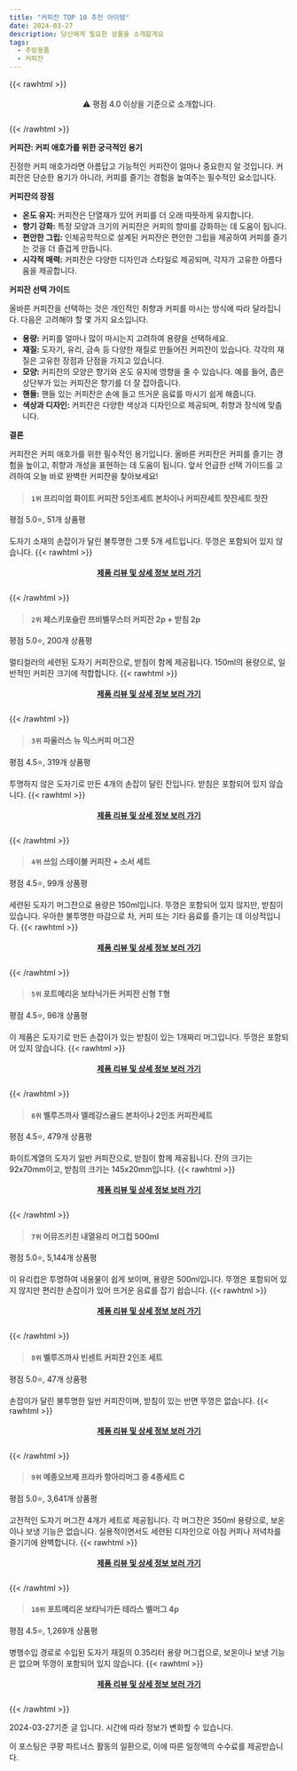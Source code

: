 ```yaml
---
title: "커피잔 TOP 10 추천 아이템"
date: 2024-03-27
description: 당신에게 필요한 상품을 소개할게요
tags:
  - 주방용품
  - 커피잔
---
```

{{< rawhtml >}}<div class="toc" style="text-align: center; height: 50px; line-height: 2;">  <p>⚠️ 평점 4.0 이상을 기준으로 소개합니다.<br></p></div> {{< /rawhtml >}}

**커피잔: 커피 애호가를 위한 궁극적인 용기**

진정한 커피 애호가라면 아름답고 기능적인 커피잔이 얼마나 중요한지 알 것입니다. 커피잔은 단순한 용기가 아니라, 커피를 즐기는 경험을 높여주는 필수적인 요소입니다.

**커피잔의 장점**

* **온도 유지:** 커피잔은 단열재가 있어 커피를 더 오래 따뜻하게 유지합니다.
* **향기 강화:** 특정 모양과 크기의 커피잔은 커피의 향미를 강화하는 데 도움이 됩니다.
* **편안한 그립:** 인체공학적으로 설계된 커피잔은 편안한 그립을 제공하여 커피를 즐기는 것을 더 즐겁게 만듭니다.
* **시각적 매력:** 커피잔은 다양한 디자인과 스타일로 제공되며, 각자가 고유한 아름다움을 제공합니다.

**커피잔 선택 가이드**

올바른 커피잔을 선택하는 것은 개인적인 취향과 커피를 마시는 방식에 따라 달라집니다. 다음은 고려해야 할 몇 가지 요소입니다.

* **용량:** 커피를 얼마나 많이 마시는지 고려하여 용량을 선택하세요.
* **재질:** 도자기, 유리, 금속 등 다양한 재질로 만들어진 커피잔이 있습니다. 각각의 재질은 고유한 장점과 단점을 가지고 있습니다.
* **모양:** 커피잔의 모양은 향기와 온도 유지에 영향을 줄 수 있습니다. 예를 들어, 좁은 상단부가 있는 커피잔은 향기를 더 잘 잡아줍니다.
* **핸들:** 핸들 있는 커피잔은 손에 들고 뜨거운 음료를 마시기 쉽게 해줍니다.
* **색상과 디자인:** 커피잔은 다양한 색상과 디자인으로 제공되며, 취향과 장식에 맞춥니다.

**결론**

커피잔은 커피 애호가를 위한 필수적인 용기입니다. 올바른 커피잔은 커피를 즐기는 경험을 높이고, 취향과 개성을 표현하는 데 도움이 됩니다. 앞서 언급한 선택 가이드를 고려하여 오늘 바로 완벽한 커피잔을 찾아보세요!


>#### `1위` 프리미엄 화이트 커피잔 5인조세트 본차이나 커피잔세트 찻잔세트 찻잔
평점 5.0⭐, 51개 상품평

도자기 소재의 손잡이가 달린 불투명한 그릇 5개 세트입니다. 뚜껑은 포함되어 있지 않습니다.
{{< rawhtml >}}<div class="toc" style="text-align: center; height: 50px; line-height: 2;"><p><b><a href="https://link.coupang.com/re/AFFSDP?lptag=AF5033054&pageKey=189081317&itemId=539816434&vendorItemId=4411966426&traceid=V0-153-45f179562fb2483e&requestid=20240327194957242305932283&token=31850B%7CGM">제품 리뷰 및 상세 정보 보러 가기</a></b><br></p> </div>{{< /rawhtml >}}

>#### `2위` 체스키포슬란 쯔비벨무스터 커피잔 2p + 받침 2p
평점 5.0⭐, 200개 상품평

멀티컬러의 세련된 도자기 커피잔으로, 받침이 함께 제공됩니다. 150ml의 용량으로, 일반적인 커피잔 크기에 적합합니다.
{{< rawhtml >}}<div class="toc" style="text-align: center; height: 50px; line-height: 2;"><p><b><a href="https://link.coupang.com/re/AFFSDP?lptag=AF5033054&pageKey=73660341&itemId=244964303&vendorItemId=3602602021&traceid=V0-153-7a8142c676637fca&requestid=20240327194957242305932283&token=31850B%7CGM">제품 리뷰 및 상세 정보 보러 가기</a></b><br></p> </div>{{< /rawhtml >}}

>#### `3위` 파울러스 뉴 믹스커피 머그잔
평점 4.5⭐, 319개 상품평

투명하지 않은 도자기로 만든 4개의 손잡이 달린 잔입니다. 받침은 포함되어 있지 않습니다.
{{< rawhtml >}}<div class="toc" style="text-align: center; height: 50px; line-height: 2;"><p><b><a href="https://link.coupang.com/re/AFFSDP?lptag=AF5033054&pageKey=6741327159&itemId=15737740247&vendorItemId=82951658154&traceid=V0-153-3cf8ae494ca9c95c&requestid=20240327194957242305932283&token=31850B%7CGM">제품 리뷰 및 상세 정보 보러 가기</a></b><br></p> </div>{{< /rawhtml >}}

>#### `4위` 쓰임 스테이블 커피잔 + 소서 세트
평점 4.5⭐, 99개 상품평

세련된 도자기 머그잔으로 용량은 150ml입니다. 뚜껑은 포함되어 있지 않지만, 받침이 있습니다. 우아한 불투명한 마감으로 차, 커피 또는 기타 음료를 즐기는 데 이상적입니다.
{{< rawhtml >}}<div class="toc" style="text-align: center; height: 50px; line-height: 2;"><p><b><a href="https://link.coupang.com/re/AFFSDP?lptag=AF5033054&pageKey=6329244728&itemId=13228027194&vendorItemId=80486171787&traceid=V0-153-f3986a4a853222e3&requestid=20240327194957242305932283&token=31850B%7CGM">제품 리뷰 및 상세 정보 보러 가기</a></b><br></p> </div>{{< /rawhtml >}}

>#### `5위` 포트메리온 보타닉가든 커피잔 신형 T형
평점 4.5⭐, 96개 상품평

이 제품은 도자기로 만든 손잡이가 있는 받침이 있는 1개짜리 머그입니다. 뚜껑은 포함되어 있지 않습니다.
{{< rawhtml >}}<div class="toc" style="text-align: center; height: 50px; line-height: 2;"><p><b><a href="https://link.coupang.com/re/AFFSDP?lptag=AF5033054&pageKey=6787748369&itemId=15983135252&vendorItemId=83189100282&traceid=V0-153-9d406596823876e5&requestid=20240327194957242305932283&token=31850B%7CGM">제품 리뷰 및 상세 정보 보러 가기</a></b><br></p> </div>{{< /rawhtml >}}

>#### `6위` 벨루즈까사 엘레강스골드 본차이나 2인조 커피잔세트
평점 4.5⭐, 479개 상품평

화이트계열의 도자기 일반 커피잔으로, 받침이 함께 제공됩니다. 잔의 크기는 92x70mm이고, 받침의 크기는 145x20mm입니다.
{{< rawhtml >}}<div class="toc" style="text-align: center; height: 50px; line-height: 2;"><p><b><a href="https://link.coupang.com/re/AFFSDP?lptag=AF5033054&pageKey=23739591&itemId=92489849&vendorItemId=3161880581&traceid=V0-153-d1dc75f73e6be7bd&requestid=20240327194957242305932283&token=31850B%7CGM">제품 리뷰 및 상세 정보 보러 가기</a></b><br></p> </div>{{< /rawhtml >}}

>#### `7위` 어뮤즈키친 내열유리 머그컵 500ml
평점 5.0⭐, 5,144개 상품평

이 유리컵은 투명하여 내용물이 쉽게 보이며, 용량은 500ml입니다. 뚜껑은 포함되어 있지 않지만 편리한 손잡이가 있어 뜨거운 음료를 잡기 쉽습니다.
{{< rawhtml >}}<div class="toc" style="text-align: center; height: 50px; line-height: 2;"><p><b><a href="https://link.coupang.com/re/AFFSDP?lptag=AF5033054&pageKey=6497715444&itemId=14292116213&vendorItemId=83068389764&traceid=V0-153-2a58f42c12199d4a&requestid=20240327194957242305932283&token=31850B%7CGM">제품 리뷰 및 상세 정보 보러 가기</a></b><br></p> </div>{{< /rawhtml >}}

>#### `8위` 벨루즈까사 빈센트 커피잔 2인조 세트
평점 5.0⭐, 47개 상품평

손잡이가 달린 불투명한 일반 커피잔이며, 받침이 있는 반면 뚜껑은 없습니다.
{{< rawhtml >}}<div class="toc" style="text-align: center; height: 50px; line-height: 2;"><p><b><a href="https://link.coupang.com/re/AFFSDP?lptag=AF5033054&pageKey=7052309676&itemId=17465031194&vendorItemId=84632780837&traceid=V0-153-90af083d19cae29a&requestid=20240327194957242305932283&token=31850B%7CGM">제품 리뷰 및 상세 정보 보러 가기</a></b><br></p> </div>{{< /rawhtml >}}

>#### `9위` 메종오브제 프라카 항아리머그 중 4종세트 C
평점 5.0⭐, 3,641개 상품평

고전적인 도자기 머그잔 4개가 세트로 제공됩니다. 각 머그잔은 350ml 용량으로, 보온이나 보냉 기능은 없습니다. 실용적이면서도 세련된 디자인으로 아침 커피나 저녁차를 즐기기에 완벽합니다.
{{< rawhtml >}}<div class="toc" style="text-align: center; height: 50px; line-height: 2;"><p><b><a href="https://link.coupang.com/re/AFFSDP?lptag=AF5033054&pageKey=327227289&itemId=2662792810&vendorItemId=70653389296&traceid=V0-153-e3c941ac82d95a16&requestid=20240327194957242305932283&token=31850B%7CGM">제품 리뷰 및 상세 정보 보러 가기</a></b><br></p> </div>{{< /rawhtml >}}

>#### `10위` 포트메리온 보타닉가든 테라스 벨머그 4p
평점 4.5⭐, 1,269개 상품평

병행수입 경로로 수입된 도자기 재질의 0.35리터 용량 머그컵으로, 보온이나 보냉 기능은 없으며 뚜껑이 포함되어 있지 않습니다.
{{< rawhtml >}}<div class="toc" style="text-align: center; height: 50px; line-height: 2;"><p><b><a href="https://link.coupang.com/re/AFFSDP?lptag=AF5033054&pageKey=177588566&itemId=507997418&vendorItemId=4302600439&traceid=V0-153-2a13b5a6103df7b6&requestid=20240327194957242305932283&token=31850B%7CGM">제품 리뷰 및 상세 정보 보러 가기</a></b><br></p> </div>{{< /rawhtml >}}


2024-03-27기준 글 입니다.
시간에 따라 정보가 변화할 수 있습니다.

이 포스팅은 쿠팡 파트너스 활동의 일환으로, 이에 따른 일정액의 수수료를 제공받습니다.